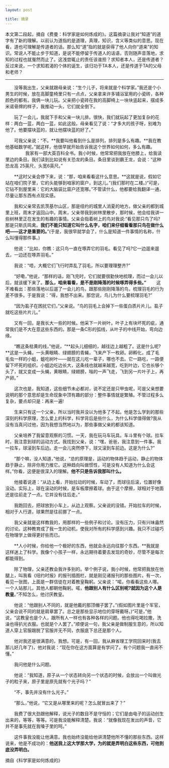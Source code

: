 ```yaml
---
layout: post

title: 摘录
---
```


本文第二段起，摘自《费曼：科学家是如何炼成的》。这篇摘录让我对“知道”的道字有了新的理解。以前认为道指的是道理，真理，知识，含义等类似的意思。现在看，道也可理解是传道者的话。那么知“道”指的就是获得了他人向你“道来”的知识。常说人不能止步于知道，是说不能停留于传道人的话语，否则随声音落地，求知的过程也就戛然而止了。这浅尝辄止的责任该谁担？求知者本人，还是传道者？反过来说，一个求知若渴的个体的诞生，该归功于TA本人，还是传道于TA的父母和老师？

------
　　没等我出生，父亲就跟母亲说：“生个儿子，将来就是个科学家。”我还是个小男生的时候，放在高脚童椅里只有一点点，父亲拿来许多铺浴室用的小瓷砖，各种颜色的都有。我俩一块儿玩。父亲把小瓷砖在我的高脚椅上一块块竖起来，摆成多米诺骨牌的样子，我推动一头，它们就全倒下。

　　玩了一会儿，我就下手和父亲一块儿排。很快，我们就玩起了更加复杂的花样：两白一蓝，两白一蓝，如此这般。母亲看见了说：“才多大的孩子呀，别难为他了。他要摆块蓝的，就让他摆块蓝的好了。”

　　可我父亲说：“不。**我要叫他看到什么是排列，排列是多么有趣。**我在教他基础数学呢。”就这样，他很早就开始告诉我这个世界如何如何，多么有趣。
　　
　　
我家有一部大英百科全书。我小时候，他常常把我放在他膝上，给我读里边的条目。我们读到比如说有关恐龙的条目。条目里谈到霸王龙，会说：“这种恐龙高 25英尺，头宽6英尺。”

　　**这时父亲会停下来，说：“那，咱来看看这什么意思。**这就是说，假如它站在咱们院子里，它的头能够到咱家的窗户，到这儿。”(我们那时在二楼。)“可是，它钻不到屋里来：它的大脑袋比窗户还宽哪。”不管读什么，他都要给我翻译一通，尽量让那东西有点现实感。

　　我和父亲常去凯茨基尔山区，那是纽约的城里人消夏的地方。做父亲的都到城里上班，周末才返回山中。周末，父亲带我到树林里散步，那时候，他会给我讲一些树林里正在发生的有趣的事情。父亲会指着树上的鸟对我说:“看见那只鸟了吗?那是只斯氏鸣禽。**我们不能只知道它叫什么名字，咱们来仔细看看那只鸟在做什么吧——这才是重要的。**”(于是，我很早就学会了，什么是知道一件事情的名称，什么叫懂得那件事。)

　　他说：“比如，你瞧：这只鸟一直在啄弄它的羽毛。看见了吗?它一边遛来遛去，一边还在啄弄羽毛。”

　　我说：“唔，大概它们飞行时弄乱了羽毛，所以要理理整齐?”

　　“好嘞，”他说，“那样的话，刚飞完时，它们就要很勤快地梳理，而过一会儿以后，就该缓下来了。**那么，咱来看看，是不是刚降落的时候啄弄得多些。”**
　　这不难看出：那些落地以后遛了一会儿的鸟，跟那些刚刚降落的鸟，梳理羽毛的行为差不很多。于是我说：“得，我想不出来。那您说，鸟儿为什么要梳理羽毛?”

　　“因为虱子在困扰它们，”父亲说。“鸟的羽毛上会掉下一些蛋白质片片儿。虱子就吃这些片片儿。”

　　又有一回，是我长大一些的时候。他采下一片树叶。叶子上有块坏死的疵，通常我们是不大在意这些东西的。那是一条C形的弧线，从叶子的中线开始，弯向边缘。

　　“瞧这条枯黄的线，”他说，“**起头儿细细的，越往边上越粗了。这是什么呢?**这是一头蝇，一头黄眼睛、绿翅膀的青蝇，飞来产下一枚卵。卵孵化，成了毛毛虫一样的小蛆，蛆吃树叶——就在这儿吃一辈子，哪也不去。它一路吃，一路便留下坏死的组织。小蛆边吃边长大，这条线也就越来越宽，吃到叶边，它也长够个头了，就又变成一头蝇，黄眼睛，绿翅膀，嗡的一声飞走，飞到另一片叶子上，再产卵。”

　　这次也是，我知道，这些细节未必都对，说不定还是只甲虫呢，可是父亲想要说明的那个意思却是生命现象中顶有趣的部分：整件事情就是繁殖。不管过程多么复杂，要点却只是：再来一遍!

　　生来只有这一个父亲，所以当时我并没以为他多了不起。他是怎么学到的那些深刻的科学原理，怎么爱上的科学，科学背后是些什么，为什么科学值得做?我从没有当真问过他，因为我想当然地以为，那些事做父亲的都该知道。

　　父亲培养了我留意观察的习惯。一天，我在玩马车玩具。车斗里有个球。拉车时，我注意到球的运动方式。我找到父亲，说：“嘿，爸爸，我注意到一件事。我一拉车，球滚到车后边。走一会儿突然停下，球又滚到车前边。这是为什么?”

　　“那个嘛，没人知道，”他说，“总的原理是，运动的物体趋于运动，静止的物体趋于静止，除非你用力推它。这种趋向叫做惯性，可是没有人知道为什么会这样。”你看，这便是很深入的理解。**他不只是告诉我那叫什么。**

　　他接着说道：“从边上看，开始拉动的时候，车动了，而球往后滚，位置好像没动。实际上，球在滚动的时候，是车板摩擦着球。由于这个摩擦，球相对于地面还是往前走了一点。它并没有往后走。”

　　我跑回去，把球放到小车上，从边上观察。父亲说的没错。开始拉车的时候，相对于人行道，球果然是往前挪了一点。

　　我父亲就是这样教我的，用那样的一些例子和讨论。没有压力，只有兴味盎然的讨论。这种教育成了我一生的动机，使我对所有的科学感到兴趣。我只不过碰巧在物理学上做得更好些而已。

　　**人小时候，你给他一个极好的东西，他就会永远向往那个东西。**我就是这样迷上了科学。我像个小孩子一样，永远期待着要去发现的奇妙，尽管不是每次都能得到。

　　除了物理，父亲还教会我许多别的。举个例子说，我小时候，他常把我放在他腿上，叫我看《纽约时报》的报刊插图栏，就是刚见诸报刊的那些图片。有一次，看见一张图，上面是一群信徒在对着教皇鞠躬。父亲说：“喏，你看看这些人哪。一个人站那儿，其他人都朝他鞠躬。喏，**他跟别人有什么区别呢?就因为这个人是教皇**。”不知怎么，他讨厌教皇。

　　他说：“他跟别人不同的，就是他戴的那顶帽子罢了。”(假如图片里是个军官，父亲会说不同的就是肩章罢了。总之是那些显示地位的穿呀戴呀。)“可是，”他说，“这教皇也是个人，跟所有人一样也有各种各样的问题。他也得吃喝拉撒，洗澡也得扒光衣服。也就是个人罢了。”顺便说一句，我父亲是做制服生意的，所以知道人穿上官服跟脱了官服并无不同，衣服底下总还是那个人。

　　他对我还是很满意的，我想。可是，有一回，我从麻省理工学院回来时(我去那儿好几年了)，他对我说：“现在你在这方面算是有学问了。有个问题我一直闹不懂。”

　　我问他是什么问题。

　　他说：“我知道，原子从一个状态转向另一个状态的时候，会放出一个叫做光子的粒子来，原子里是原先就有个光子吗？”

　　“不，事先并没有什么光子。”

　　“那么，”他说，“它又是从哪里来的呢？怎么就冒出来了？”

　　我费了很大劲跟他解释，说光子的数目不是守恒的；它们是由电子的运动创生出来的，等等，等等。可是我没能解释清楚。我说：“就像我现在发出的声音，它并不是事先就在我嗓子里的呵。”

　　这件事我没能让他满意。我也始终没能给他讲清楚他所不懂的那些东西。这样说来，他是不成功的：**他送我上这大学那大学，为的就是弄明白这些东西，可他到底没弄明白。**
  
  摘自《科学家是如何炼成的》
　　
